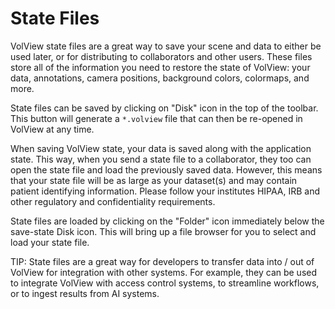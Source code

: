 # State Files

VolView state files are a great way to save your scene and data to either be used later, or for distributing to collaborators and other users. These files store all of the information you need to restore the state of VolView: your data, annotations, camera positions, background colors, colormaps, and more.

State files can be saved by clicking on "Disk" icon in the top of the toolbar. This button will generate a `*.volview` file that can then be re-opened in VolView at any time.

When saving VolView state, your data is saved along with the application state. This way, when you send a state file to a collaborator, they too can open the state file and load the previously saved data. However, this means that your state file will be as large as your dataset(s) and may contain patient identifying information. Please follow your institutes HIPAA, IRB and other regulatory and confidentiality requirements.

State files are loaded by clicking on the "Folder" icon immediately below the save-state Disk icon. This will bring up a file browser for you to select and load your state file.

TIP: State files are a great way for developers to transfer data into / out of VolView for integration with other systems. For example, they can be used to integrate VolView with access control systems, to streamline workflows, or to ingest results from AI systems.
